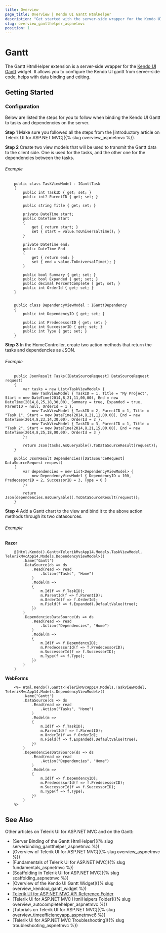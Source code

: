 ```yaml
---
title: Overview
page_title: Overview | Kendo UI Gantt HtmlHelper
description: "Get started with the server-side wrapper for the Kendo UI Gantt widget for ASP.NET MVC."
slug: overview_gantthelper_aspnetmvc
position: 1
---
```


# Gantt

The Gantt HtmlHelper extension is a server-side wrapper for the [Kendo UI Gantt](/api/web/gantt) widget. It allows you to configure the Kendo UI gantt from server-side code, helps with data binding and editing.

## Getting Started

### Configuration

Below are listed the steps for you to follow when binding the Kendo UI Gantt to tasks and dependencies on the server.

**Step 1** Make sure you followed all the steps from the [introductory article on Telerik UI for ASP.NET MVC]({% slug overview_aspnetmvc %}).

**Step 2** Create two view models that will be used to transmit the Gantt data to the client side. One is used for the tasks, and the other one for the dependencies between the tasks.

###### Example

        public class TaskViewModel : IGanttTask
        {
            public int TaskID { get; set; }
            public int? ParentID { get; set; }

            public string Title { get; set; }

            private DateTime start;
            public DateTime Start
            {
                get { return start; }
                set { start = value.ToUniversalTime(); }
            }

            private DateTime end;
            public DateTime End
            {
                get { return end; }
                set { end = value.ToUniversalTime(); }
            }

            public bool Summary { get; set; }
            public bool Expanded { get; set; }
            public decimal PercentComplete { get; set; }
            public int OrderId { get; set; }
        }


        public class DependencyViewModel : IGanttDependency
        {
            public int DependencyID { get; set; }

            public int PredecessorID { get; set; }
            public int SuccessorID { get; set; }
            public int Type { get; set; }
        }

**Step 3** In the HomeController, create two action methods that return the tasks and dependencies as JSON.

###### Example

        public JsonResult Tasks([DataSourceRequest] DataSourceRequest request)
        {
            var tasks = new List<TaskViewModel> {
                new TaskViewModel { TaskID = 1, Title = "My Project", Start = new DateTime(2014,8,21,11,00,00), End = new DateTime(2014,8,25,18,30,00), Summary = true, Expanded = true, ParentID = null, OrderId = 1 },
                new TaskViewModel { TaskID = 2, ParentID = 1, Title = "Task 1", Start = new DateTime(2014,8,21,11,00,00), End = new DateTime(2014,8,23,14,30,00), OrderId = 2 },
                new TaskViewModel { TaskID = 3, ParentID = 1, Title = "Task 2", Start = new DateTime(2014,8,21,15,00,00), End = new DateTime(2014,8,25,18,00,00), OrderId = 3 }
            };

            return Json(tasks.AsQueryable().ToDataSourceResult(request));
        }

        public JsonResult Dependencies([DataSourceRequest] DataSourceRequest request)
        {
            var dependencies = new List<DependencyViewModel> {
                new DependencyViewModel { DependencyID = 100, PredecessorID = 2, SuccessorID = 3, Type = 0 }
            };

            return Json(dependencies.AsQueryable().ToDataSourceResult(request));
        }

**Step 4** Add a Gantt chart to the view and bind it to the above action methods through its two datasources.

###### Example

**Razor**

        @(Html.Kendo().Gantt<TelerikMvcApp14.Models.TaskViewModel, TelerikMvcApp14.Models.DependencyViewModel>()
            .Name("Gantt")
            .DataSource(ds => ds
                .Read(read => read
                    .Action("Tasks", "Home")
                )
                .Model(m =>
                {
                    m.Id(f => f.TaskID);
                    m.ParentId(f => f.ParentID);
                    m.OrderId(f => f.OrderId);
                    m.Field(f => f.Expanded).DefaultValue(true);
                })
            )
            .DependenciesDataSource(ds => ds
                .Read(read => read
                    .Action("Dependencies", "Home")
                )
                .Model(m =>
                {
                    m.Id(f => f.DependencyID);
                    m.PredecessorId(f => f.PredecessorID);
                    m.SuccessorId(f => f.SuccessorID);
                    m.Type(f => f.Type);
                })
            )
        )

**WebForms**

        <%= Html.Kendo().Gantt<TelerikMvcApp14.Models.TaskViewModel, TelerikMvcApp14.Models.DependencyViewModel>()
            .Name("Gantt")
            .DataSource(ds => ds
                .Read(read => read
                    .Action("Tasks", "Home")
                )
                .Model(m =>
                {
                    m.Id(f => f.TaskID);
                    m.ParentId(f => f.ParentID);
                    m.OrderId(f => f.OrderId);
                    m.Field(f => f.Expanded).DefaultValue(true);
                })
            )
            .DependenciesDataSource(ds => ds
                .Read(read => read
                    .Action("Dependencies", "Home")
                )
                .Model(m =>
                {
                    m.Id(f => f.DependencyID);
                    m.PredecessorId(f => f.PredecessorID);
                    m.SuccessorId(f => f.SuccessorID);
                    m.Type(f => f.Type);
                })
            )
        %>

## See Also

Other articles on Telerik UI for ASP.NET MVC and on the Gantt:

* [Server Binding of the Gantt HtmlHelper]({% slug serverbinding_gantthelper_aspnetmvc %})
* [Overview of Telerik UI for ASP.NET MVC]({% slug overview_aspnetmvc %})
* [Fundamentals of Telerik UI for ASP.NET MVC]({% slug fundamentals_aspnetmvc %})
* [Scaffolding in Telerik UI for ASP.NET MVC]({% slug scaffolding_aspnetmvc %})
* [Overview of the Kendo UI Gantt Widget]({% slug overview_kendoui_gantt_widget %})
* [Telerik UI for ASP.NET MVC API Reference Folder](/api/aspnet-mvc/Kendo.Mvc/AggregateFunction)
* [Telerik UI for ASP.NET MVC HtmlHelpers Folder]({% slug overview_autocompletehelper_aspnetmvc %})
* [Tutorials on Telerik UI for ASP.NET MVC]({% slug overview_timeefficiencyapp_aspnetmvc6 %})
* [Telerik UI for ASP.NET MVC Troubleshooting]({% slug troubleshooting_aspnetmvc %})
